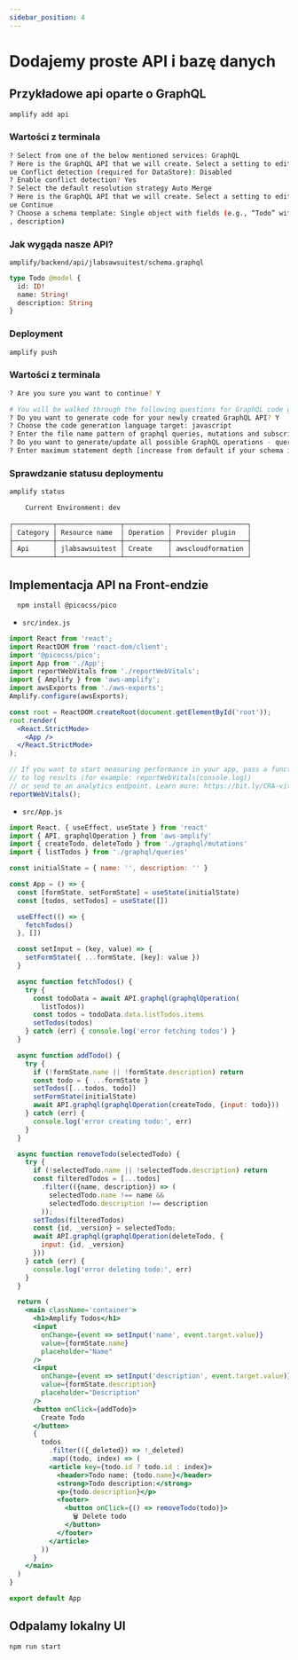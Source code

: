 ```yaml
---
sidebar_position: 4
---
```


# Dodajemy proste API i bazę danych
## Przykładowe api oparte o GraphQL
```bash
amplify add api
```
### Wartości z terminala
```bash
? Select from one of the below mentioned services: GraphQL
? Here is the GraphQL API that we will create. Select a setting to edit or contin
ue Conflict detection (required for DataStore): Disabled
? Enable conflict detection? Yes
? Select the default resolution strategy Auto Merge
? Here is the GraphQL API that we will create. Select a setting to edit or contin
ue Continue
? Choose a schema template: Single object with fields (e.g., “Todo” with ID, name
, description)
```

### Jak wygąda nasze API?
`amplify/backend/api/jlabsawsuitest/schema.graphql`
```graphql
type Todo @model {
  id: ID!
  name: String!
  description: String
}
```

### Deployment
```bash
amplify push
```

### Wartości z terminala
```bash
? Are you sure you want to continue? Y

# You will be walked through the following questions for GraphQL code generation
? Do you want to generate code for your newly created GraphQL API? Y
? Choose the code generation language target: javascript
? Enter the file name pattern of graphql queries, mutations and subscriptions: src/graphql/**/*.js
? Do you want to generate/update all possible GraphQL operations - queries, mutations and subscriptions? Y
? Enter maximum statement depth [increase from default if your schema is deeply nested]: 2
```

### Sprawdzanie statusu deploymentu
```bash
amplify status
```

```bash
    Current Environment: dev
    
┌──────────┬────────────────┬───────────┬───────────────────┐
│ Category │ Resource name  │ Operation │ Provider plugin   │
├──────────┼────────────────┼───────────┼───────────────────┤
│ Api      │ jlabsawsuitest │ Create    │ awscloudformation │
└──────────┴────────────────┴───────────┴───────────────────┘
```

<!-- ```bash
amplify console api
```

### Testowanie API
```bash
amplify mock api
```
### Testowy payload API
```graphql
mutation createTodo {
  createTodo(input: {
    name: "Placki"
    description: "bardzo lubię"
  }) {
    id
    name
    description
  }
}

query listTodos {
  listTodos {
    items {
      id
      description
      name
    }
  }
}
``` -->

## Implementacja API na Front-endzie
```bash
  npm install @picocss/pico
```
- `src/index.js`
```jsx
import React from 'react';
import ReactDOM from 'react-dom/client';
import '@picocss/pico';
import App from './App';
import reportWebVitals from './reportWebVitals';
import { Amplify } from 'aws-amplify';
import awsExports from './aws-exports';
Amplify.configure(awsExports);

const root = ReactDOM.createRoot(document.getElementById('root'));
root.render(
  <React.StrictMode>
    <App />
  </React.StrictMode>
);

// If you want to start measuring performance in your app, pass a function
// to log results (for example: reportWebVitals(console.log))
// or send to an analytics endpoint. Learn more: https://bit.ly/CRA-vitals
reportWebVitals();
```

- `src/App.js`
```jsx
import React, { useEffect, useState } from 'react'
import { API, graphqlOperation } from 'aws-amplify'
import { createTodo, deleteTodo } from './graphql/mutations'
import { listTodos } from './graphql/queries'

const initialState = { name: '', description: '' }

const App = () => {
  const [formState, setFormState] = useState(initialState)
  const [todos, setTodos] = useState([])

  useEffect(() => {
    fetchTodos()
  }, [])

  const setInput = (key, value) => {
    setFormState({ ...formState, [key]: value })
  }

  async function fetchTodos() {
    try {
      const todoData = await API.graphql(graphqlOperation(
        listTodos))
      const todos = todoData.data.listTodos.items
      setTodos(todos)
    } catch (err) { console.log('error fetching todos') }
  }

  async function addTodo() {
    try {
      if (!formState.name || !formState.description) return
      const todo = { ...formState }
      setTodos([...todos, todo])
      setFormState(initialState)
      await API.graphql(graphqlOperation(createTodo, {input: todo}))
    } catch (err) {
      console.log('error creating todo:', err)
    }
  }

  async function removeTodo(selectedTodo) {
    try {
      if (!selectedTodo.name || !selectedTodo.description) return
      const filteredTodos = [...todos]
        .filter(({name, description}) => (
          selectedTodo.name !== name && 
          selectedTodo.description !== description
        ));
      setTodos(filteredTodos)
      const {id, _version} = selectedTodo;
      await API.graphql(graphqlOperation(deleteTodo, {
        input: {id, _version}
      }))
    } catch (err) {
      console.log('error deleting todo:', err)
    }
  }

  return (
    <main className='container'>
      <h1>Amplify Todos</h1>
      <input
        onChange={event => setInput('name', event.target.value)}
        value={formState.name}
        placeholder="Name"
      />
      <input
        onChange={event => setInput('description', event.target.value)}
        value={formState.description}
        placeholder="Description"
      />
      <button onClick={addTodo}>
        Create Todo
      </button>
      {
        todos
          .filter(({_deleted}) => !_deleted)
          .map((todo, index) => (
          <article key={todo.id ? todo.id : index}>
            <header>Todo name: {todo.name}</header>
            <strong>Todo description:</strong>
            <p>{todo.description}</p>
            <footer>
              <button onClick={() => removeTodo(todo)}>
                🗑 Delete todo
              </button>
            </footer>
          </article>
        ))
      }
    </main>
  )
}

export default App
```

## Odpalamy lokalny UI
```bash
npm run start
```
